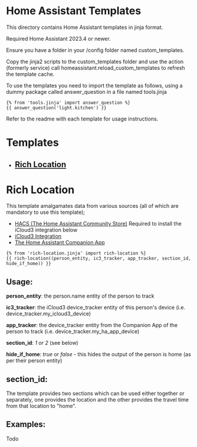 # Home Assistant Templates
This directory contains Home Assistant templates in jinja format.

Required Home Assistant 2023.4 or newer.

Ensure you have a folder in your /config folder named custom_templates.

Copy the jinja2 scripts to the custom_templates folder and use the action (formerly service) call homeassistant.reload_custom_templates to refresh the template cache.

To use the templates you need to import the template as follows, using a dummy package called answer_question in a file named tools.jinja

```
{% from 'tools.jinja' import answer_question %}
{{ answer_question('light.kitchen') }}
```

Refer to the readme with each template for usage instructions.

# Templates
* ## [Rich Location](./README.md#rich-location)

# Rich Location

This template amalgamates data from various sources (all of which are mandatory to use this template);
* [HACS (The Home Assistant Community Store)](https://hacs.xyz) Required to install the iCloud3 integration below
* [iCloud3 Integration](https://github.com/gcobb321/icloud3_v3)
* [The Home Assistant Companion App](https://companion.home-assistant.io/)
  
```
{% from 'rich-location.jinja' import rich-location %}
{{ rich-location((person_entity, ic3_tracker, app_tracker, section_id, hide_if_home)) }}
```

## Usage:
**person_entity**: the person.name entity of the person to track

**ic3_tracker**: the iCloud3 device_tracker entity of this person's device (i.e. device_tracker.my_icloud3_device)

**app_tracker**: the device_tracker entity from the Companion App of the person to track (i.e. device_tracker.my_ha_app_device)

**section_id**: _1 _or_ 2_ (see below)

**hide_if_home**: _true_ or _false_ - this hides the output of the person is home (as per their person entity)

## section_id:
The template provides two sections which can be used either together or separately, one provides the location and the other provides the travel time from that location to "home".

## Examples:

Todo
